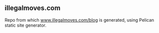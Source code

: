 ## illegalmoves.com

Repo from which www.illegalmoves.com/blog is generated, using Pelican static site generator.
